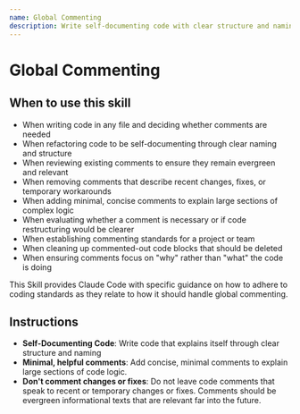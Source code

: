 ```yaml
---
name: Global Commenting
description: Write self-documenting code with clear structure and naming, adding minimal, helpful, evergreen comments only for large sections of complex logic, avoiding comments about recent changes or temporary fixes. Use this skill when writing or reviewing code in any file where comments or code documentation are involved. Apply when deciding whether to add comments, when refactoring code to be more self-explanatory through better naming and structure, when reviewing existing comments for relevance and evergreen quality, when removing outdated or change-related comments, or when adding concise explanatory comments for complex logic sections. Use for any task involving code documentation strategy, comment quality assessment, or improving code readability through structure rather than comments.
---
```


# Global Commenting

## When to use this skill

- When writing code in any file and deciding whether comments are needed
- When refactoring code to be self-documenting through clear naming and structure
- When reviewing existing comments to ensure they remain evergreen and relevant
- When removing comments that describe recent changes, fixes, or temporary workarounds
- When adding minimal, concise comments to explain large sections of complex logic
- When evaluating whether a comment is necessary or if code restructuring would be clearer
- When establishing commenting standards for a project or team
- When cleaning up commented-out code blocks that should be deleted
- When ensuring comments focus on "why" rather than "what" the code is doing

This Skill provides Claude Code with specific guidance on how to adhere to coding standards as they relate to how it should handle global commenting.

## Instructions

- **Self-Documenting Code**: Write code that explains itself through clear structure and naming
- **Minimal, helpful comments**: Add concise, minimal comments to explain large sections of code logic.
- **Don't comment changes or fixes**: Do not leave code comments that speak to recent or temporary changes or fixes. Comments should be evergreen informational texts that are relevant far into the future.
